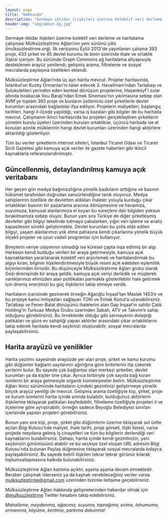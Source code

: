 ```yaml
---
layout: page
title: "Hakkında"
description: "Sermaye-iktidar ilişkileri üzerine kolektif veri derleme ve haritalama"
header-img: "img/about-bg.jpg"
---
```


Sermaye-iktidar ilişkileri üzerine kolektif veri derleme ve haritalama çalışması Mülksüzleştirme Ağları’nın yeni sürümü çıktı (mulksuzlestirme.org). İlk versiyonu Eylül 2013'de yayınlanan çalışma 393 proje, 433 şirket ve 45 devlet kurumu ile binin üzerinde ihale ve ortaklık ilişkisi içeriyor. Bu sürümde Graph Commons ağ haritalama altyapısıyla desteklenen arayüz yenilendi; gelişmiş arama, filtreleme ve sosyal mecralarda paylaşma özellikleri eklendi.

Mülksüzleştirme Ağları’nda üç ayrı harita mevcut. Projeler haritasında, İstanbul’un Kuzey Ormanları’nı talan edecek 3. Havalimanı’ndan Tarlabaşı ve Sulukulelileri yerinden eden kentsel dönüşüm projelerine, Hasankeyf'i sular altında bırakacak Ilısu Barajı'ndan Emek Sineması’nın yıkılmasına sebep olan AVM'ye toplam 393 proje ve bunların üstlenicisi özel şirketlerle devlet kurumları arasındaki bağlantılar ifşa ediliyor. Projelerin maliyetleri, başlangıç tarihleri, hangi il-ilçede yapıldığı, varsa iş kazaları gibi bilgiler de bu haritada mevcut. Çalışmanın ikinci haritasında bu projeleri gerçekleştiren şirketlerin yönetim kurulu üyeleri üzerinden kurulan ortaklıklar, üçüncü haritada ise el konulan azınlık mülklerinin hangi devlet kurumları üzerinden hangi aktörlere aktarıldığı gösteriliyor.

Tüm bu veriler şirketlerin internet siteleri, İstanbul Ticaret Odası ve Ticaret Sicili Gazetesi gibi kamuya açık veriler ile gazete haberleri gibi ikincil kaynaklarla referanslandırılmıştır.

## Güncellenmiş, detaylandırılmış kamuya açık veritabanı

Her geçen gün medya bağımsızlığına yönelik baskıların arttığına ve basının hükümet tarafından doğrudan sansürlendiğine tanık oluyoruz. Medya sahiplerinin özellikle de devletten aldıkları ihaleler yoluyla kurduğu çıkar ortaklıkları basının bir pazarlama aracına dönüşmesine ve havamıza, suyumuza, kamusal alanlarımıza el koyan bu süreçlere dair bilgiden yoksun bırakılmamıza sebep oluyor. Bunun yanı sıra Türkiye de diğer şirketleşmiş devletler gibi bilgiyi tekelinde tutmaya çabalarken, yığın veri işleme ve analiz kapasitesini sürekli geliştirmekte. Devlet kurumları bu yolla elde edilen bilgiyi, yaşam alanlarımızı yok etme pahasına kendi çıkarlarına yönelik büyük ölçekli projeler ve uzun vadeli programlar için kullanıyor.

Bireylerin veriye ulaşımının olmadığı ise küresel çapta inşa edilmiş bir algı. Herkesin kendi bulduğu verileri bir araya getirmesiyle, kamuya açık kaynaklardan yararlanarak kolektif veri arşivlemek ve haritalandırmak bu algıyı kıran, bilginin ilişkilendirilmesiyle büyük resmi açık edebilen eylemlilik biçimlerinden birisidir. Bu düşünceyle Mülksüzleştirme Ağları grubu olarak Gezi direnişinde bir araya geldik, kamuya açık veriyi derledik ve müşterek varlıklarımızı elimizden alan politikaları parmakla gösterilebilir hale getirmek için direniş enerjimizi bu güç ilişkilerini takip etmeye verdik.

Haritaların içerisinde gezinerek örneğin Ağaoğlu İnşaat’tan Maslak 1453’e ve bu projeye kamu imtiyazları sağlayan TOKİ ve Emlak Konut’a uzanabilirsiniz. Tarlabaşı ve Fener-Balat dönüşümü ihalelerini alan Gap İnşaat’ın sahibi Çalık Holding'in Turkuaz Medya Grubu üzerinden Sabah, ATV ve Takvim’e sahip olduğunu görebilirsiniz. Bu örneklerde olduğu gibi sermayenin dolaştığı patikaları ve güce ev sahipliği yapan aktörler arasındaki çıkar ortaklıklarını takip ederek haritada kendi seçkinizi oluşturabilir, sosyal mecralarda paylaşabilirsiniz.

## Harita arayüzü ve yenilikler

Harita yazılımı sayesinde arayüzde yer alan proje, şirket ve kamu kurumu gibi düğümler bağlantı sayılarının ağırlığına göre birbirlerini itip çekerek yerlerini bulur. Bu sayede çok bağlantısı olan merkezi şirketler, devlet kurumları ya da kişiler öne çıkar. Ayrıca birbiriyle çok sayıda bağ kuran isimlerin bir araya gelmesiyle organik kümeleşmeler belirir.
Mülksüzleştirme Ağları ikinci sürümünde haritaların içindeki gezintinizi geliştirmeye yönelik birçok arayüz yeniliği de mevcut. Gelişmiş arama özelliğiyle kişi, şirket, proje ve kurum isimlerini harita içinde anında bulabilir, bulduğunuz aktörlerin ilişkilerine tıklayarak patikaları keşfedebilir, filtreleme özelliğiyle projeleri il ve ilçelerine göre ayrıştırabilir, örneğin sadece Beyoğlu Belediyesi sınırları içerisinde yapılan projeleri görebilirsiniz.

Bunun yanı sıra kişi, proje, şirket gibi düğümlerin üzerine tıklayarak sol üstte açılan Bilgi Kutusu’nda maliyet, ihale tarihi, proje görseli, ilişki listesi, varsa projede meydana gelmiş iş cinayetleri ve tüm bu bilgilerin derlendiği veri kaynaklarını bulabilirsiniz. Dahası, harita içinde kendi gezintinizin, yani seçkinizin görüntüsünü alabilir ve bu seçkiye özel oluşan URL adresini Bilgi Kutusu’nda bulunan Paylaş düğmesine tıklayarak sosyal mecralarda kolayca paylaşabilirsiniz. Bu sayede belirli ilişkileri tekrar tekrar görünür kılarak toplumsallaşmasına katkıda bulunabilirsiniz.

Mülksüzleştirme Ağları katılıma açıktır, aşama aşama devam etmektedir. Beraber çalışmak isterseniz ya da kaynak verebileceğiniz veriler varsa mulksuzlestirme@gmail.com üzerinden bizimle iletişime geçebilirsiniz.

Mülksüzleştirme Ağları hakkında gelişmelerinden haberdar olmak için <a href="https://twitter.com/mulksuzlestirme">@mulksuzlestirme</a> Twitter hesabını takip edebilirsiniz.

*Mahalleme, meydanıma, ağacıma, suyuma, toprağıma, evime, tohumuma, ormanıma, köyüme, kentime, parkıma dokunma!*
